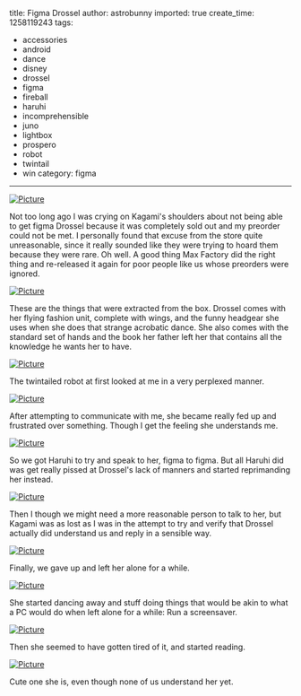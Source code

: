title: Figma Drossel
author: astrobunny
imported: true
create_time: 1258119243
tags:
- accessories
- android
- dance
- disney
- drossel
- figma
- fireball
- haruhi
- incomprehensible
- juno
- lightbox
- prospero
- robot
- twintail
- win
category: figma
---
 [![](wp-uploads/2009/11/wpid-DSC_0450_sml-500x332.jpg "Picture")](/images/wp-uploads/2009/11/wpid-DSC_0450_sml.JPG)  
  
Not too long ago I was crying on Kagami's shoulders about not being able to get figma Drossel because it was completely sold out and my preorder could not be met. I personally found that excuse from the store quite unreasonable, since it really sounded like they were trying to hoard them because they were rare. Oh well. A good thing Max Factory did the right thing and re-released it again for poor people like us whose preorders were ignored.  
<!--more-->  
 [![](wp-uploads/2009/11/wpid-DSC_0459_sml-500x332.jpg "Picture")](/images/wp-uploads/2009/11/wpid-DSC_0459_sml.JPG)  
  
These are the things that were extracted from the box. Drossel comes with her flying fashion unit, complete with wings, and the funny headgear she uses when she does that strange acrobatic dance. She also comes with the standard set of hands and the book her father left her that contains all the knowledge he wants her to have.  
  
 [![](wp-uploads/2009/11/wpid-DSC_0463_sml-500x332.jpg "Picture")](/images/wp-uploads/2009/11/wpid-DSC_0463_sml.JPG)  
  
The twintailed robot at first looked at me in a very perplexed manner.  
  
 [![](wp-uploads/2009/11/wpid-DSC_0464_sml-500x332.jpg "Picture")](/images/wp-uploads/2009/11/wpid-DSC_0464_sml.JPG)  
  
After attempting to communicate with me, she became really fed up and frustrated over something. Though I get the feeling she understands me.  
  
 [![](wp-uploads/2009/11/wpid-DSC_0468_sml-500x332.jpg "Picture")](/images/wp-uploads/2009/11/wpid-DSC_0468_sml.JPG)  
  
So we got Haruhi to try and speak to her, figma to figma. But all Haruhi did was get really pissed at Drossel's lack of manners and started reprimanding her instead.  
  
 [![](wp-uploads/2009/11/wpid-DSC_0471_sml-500x332.jpg "Picture")](/images/wp-uploads/2009/11/wpid-DSC_0471_sml.JPG)  
  
Then I though we might need a more reasonable person to talk to her, but Kagami was as lost as I was in the attempt to try and verify that Drossel actually did understand us and reply in a sensible way.  
  
 [![](wp-uploads/2009/11/wpid-DSC_0473_sml-500x332.jpg "Picture")](/images/wp-uploads/2009/11/wpid-DSC_0473_sml.JPG)  
  
Finally, we gave up and left her alone for a while.  
  
 [![](wp-uploads/2009/11/wpid-DSC_0476_sml-500x332.jpg "Picture")](/images/wp-uploads/2009/11/wpid-DSC_0476_sml.JPG)  
  
She started dancing away and stuff doing things that would be akin to what a PC would do when left alone for a while: Run a screensaver.  
  
 [![](wp-uploads/2009/11/wpid-DSC_0480_sml-500x332.jpg "Picture")](/images/wp-uploads/2009/11/wpid-DSC_0480_sml.JPG)  
  
Then she seemed to have gotten tired of it, and started reading.  
  
 [![](wp-uploads/2009/11/wpid-DSC_0482_sml-500x332.jpg "Picture")](/images/wp-uploads/2009/11/wpid-DSC_0482_sml.JPG)  
  
Cute one she is, even though none of us understand her yet.